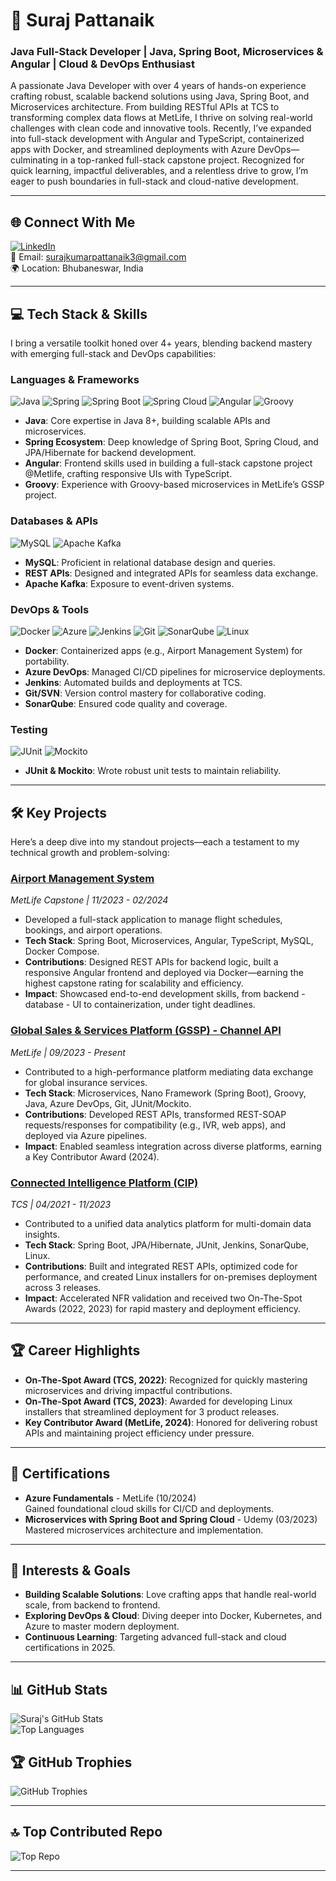 # 🚀 Suraj Pattanaik
### Java Full-Stack Developer | Java, Spring Boot, Microservices & Angular | Cloud & DevOps Enthusiast

A passionate Java Developer with over 4 years of hands-on experience crafting robust, scalable backend solutions using Java, Spring Boot, and Microservices architecture. From building RESTful APIs at TCS to transforming complex data flows at MetLife, I thrive on solving real-world challenges with clean code and innovative tools. Recently, I’ve expanded into full-stack development with Angular and TypeScript, containerized apps with Docker, and streamlined deployments with Azure DevOps—culminating in a top-ranked full-stack capstone project. Recognized for quick learning, impactful deliverables, and a relentless drive to grow, I’m eager to push boundaries in full-stack and cloud-native development.

---

## 🌐 Connect With Me
[![LinkedIn](https://img.shields.io/badge/LinkedIn-%230077B5.svg?style=for-the-badge&logo=linkedin&logoColor=white)](https://linkedin.com/in/suraj-kumar-pattanaik)  
📧 Email: surajkumarpattanaik3@gmail.com  
🌍 Location: Bhubaneswar, India

---

## 💻 Tech Stack & Skills
I bring a versatile toolkit honed over 4+ years, blending backend mastery with emerging full-stack and DevOps capabilities:

### Languages & Frameworks
![Java](https://img.shields.io/badge/Java-%23ED8B00.svg?style=for-the-badge&logo=java&logoColor=white) 
![Spring](https://img.shields.io/badge/Spring-%236DB33F.svg?style=for-the-badge&logo=spring&logoColor=white) 
![Spring Boot](https://img.shields.io/badge/Spring%20Boot-%236DB33F.svg?style=for-the-badge&logo=springboot&logoColor=white) 
![Spring Cloud](https://img.shields.io/badge/Spring%20Cloud-%236DB33F.svg?style=for-the-badge&logo=spring&logoColor=white) 
![Angular](https://img.shields.io/badge/Angular-%23DD0031.svg?style=for-the-badge&logo=angular&logoColor=white) 
![Groovy](https://img.shields.io/badge/Groovy-%23E69F56.svg?style=for-the-badge&logo=groovy&logoColor=white) 
- **Java**: Core expertise in Java 8+, building scalable APIs and microservices.
- **Spring Ecosystem**: Deep knowledge of Spring Boot, Spring Cloud, and JPA/Hibernate for backend development.
- **Angular**: Frontend skills used in building a full-stack capstone project @Metlife, crafting responsive UIs with TypeScript.
- **Groovy**: Experience with Groovy-based microservices in MetLife’s GSSP project.

### Databases & APIs
![MySQL](https://img.shields.io/badge/MySQL-%2300f.svg?style=for-the-badge&logo=mysql&logoColor=white) 
![Apache Kafka](https://img.shields.io/badge/Apache%20Kafka-%23000000.svg?style=for-the-badge&logo=apachekafka&logoColor=white) 
- **MySQL**: Proficient in relational database design and queries.
- **REST APIs**: Designed and integrated APIs for seamless data exchange.
- **Apache Kafka**: Exposure to event-driven systems.

### DevOps & Tools
![Docker](https://img.shields.io/badge/Docker-%230db7ed.svg?style=for-the-badge&logo=docker&logoColor=white) 
![Azure](https://img.shields.io/badge/Azure-%230072C6.svg?style=for-the-badge&logo=microsoftazure&logoColor=white) 
![Jenkins](https://img.shields.io/badge/Jenkins-%232C5263.svg?style=for-the-badge&logo=jenkins&logoColor=white) 
![Git](https://img.shields.io/badge/Git-%23F05033.svg?style=for-the-badge&logo=git&logoColor=white) 
![SonarQube](https://img.shields.io/badge/SonarQube-%234E9BCD.svg?style=for-the-badge&logo=sonarqube&logoColor=white) 
![Linux](https://img.shields.io/badge/Linux-FCC624?style=for-the-badge&logo=linux&logoColor=black) 
- **Docker**: Containerized apps (e.g., Airport Management System) for portability.
- **Azure DevOps**: Managed CI/CD pipelines for microservice deployments.
- **Jenkins**: Automated builds and deployments at TCS.
- **Git/SVN**: Version control mastery for collaborative coding.
- **SonarQube**: Ensured code quality and coverage.

### Testing
![JUnit](https://img.shields.io/badge/JUnit-%2325A162.svg?style=for-the-badge&logo=junit5&logoColor=white) 
![Mockito](https://img.shields.io/badge/Mockito-%23FF6F61.svg?style=for-the-badge&logo=mockito&logoColor=white) 
- **JUnit & Mockito**: Wrote robust unit tests to maintain reliability.

---

## 🛠️ Key Projects
Here’s a deep dive into my standout projects—each a testament to my technical growth and problem-solving:

### [Airport Management System](https://github.com/surajpattanaik/airport-management-system)  
*MetLife Capstone | 11/2023 - 02/2024*  
- Developed a full-stack application to manage flight schedules, bookings, and airport operations.
- **Tech Stack**: Spring Boot, Microservices, Angular, TypeScript, MySQL, Docker Compose.
- **Contributions**: Designed REST APIs for backend logic, built a responsive Angular frontend and deployed via Docker—earning the highest capstone rating for scalability and efficiency.
- **Impact**: Showcased end-to-end development skills, from backend - database - UI to containerization, under tight deadlines.

### [Global Sales & Services Platform (GSSP) - Channel API](https://github.com/surajpattanaik/gssp-channel-api)  
*MetLife | 09/2023 - Present*  
- Contributed to a high-performance platform mediating data exchange for global insurance services.
- **Tech Stack**: Microservices, Nano Framework (Spring Boot), Groovy, Java, Azure DevOps, Git, JUnit/Mockito.
- **Contributions**: Developed REST APIs, transformed REST-SOAP requests/responses for compatibility (e.g., IVR, web apps), and deployed via Azure pipelines.
- **Impact**: Enabled seamless integration across diverse platforms, earning a Key Contributor Award (2024).

### [Connected Intelligence Platform (CIP)](https://github.com/surajpattanaik/cip-tcs)  
*TCS | 04/2021 - 11/2023*  
- Contributed to a unified data analytics platform for multi-domain data insights.
- **Tech Stack**: Spring Boot, JPA/Hibernate, JUnit, Jenkins, SonarQube, Linux.
- **Contributions**: Built and integrated REST APIs, optimized code for performance, and created Linux installers for on-premises deployment across 3 releases.
- **Impact**: Accelerated NFR validation and received two On-The-Spot Awards (2022, 2023) for rapid mastery and deployment efficiency.

---

## 🏆 Career Highlights
- **On-The-Spot Award (TCS, 2022)**: Recognized for quickly mastering microservices and driving impactful contributions.
- **On-The-Spot Award (TCS, 2023)**: Awarded for developing Linux installers that streamlined deployment for 3 product releases.
- **Key Contributor Award (MetLife, 2024)**: Honored for delivering robust APIs and maintaining project efficiency under pressure.

---

## 📜 Certifications
- **Azure Fundamentals** - MetLife (10/2024)  
  Gained foundational cloud skills for CI/CD and deployments.
- **Microservices with Spring Boot and Spring Cloud** - Udemy (03/2023)  
  Mastered microservices architecture and implementation.

---

## 🌟 Interests & Goals
- **Building Scalable Solutions**: Love crafting apps that handle real-world scale, from backend to frontend.
- **Exploring DevOps & Cloud**: Diving deeper into Docker, Kubernetes, and Azure to master modern deployment.
- **Continuous Learning**: Targeting advanced full-stack and cloud certifications in 2025.

---

## 📊 GitHub Stats
![Suraj's GitHub Stats](https://github-readme-stats.vercel.app/api?username=surajpattanaik&show_icons=true&theme=radical)  
![Top Languages](https://github-readme-stats.vercel.app/api/top-langs/?username=surajpattanaik&layout=compact&theme=radical)

## 🏆 GitHub Trophies
![GitHub Trophies](https://github-profile-trophy.vercel.app/?username=surajpattanaik&theme=onedark)

---

## 🔝 Top Contributed Repo
![Top Repo](https://github-readme-stats.vercel.app/api/pin/?username=surajpattanaik&repo=AIR-TRANSPORT-SYSTEM&theme=radical)

---

<!-- Proudly created with GPRM (https://gprm.itsvg.in) -->
